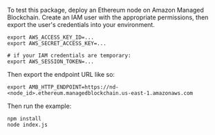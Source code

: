 To test this package, deploy an Ethereum node on Amazon Managed Blockchain.
Create an IAM user with the appropriate permissions, then export the user's
credentials into your environment.

```
export AWS_ACCESS_KEY_ID=...
export AWS_SECRET_ACCESS_KEY=...

# if your IAM credentials are temporary:
export AWS_SESSION_TOKEN=...
```

Then export the endpoint URL like so:
```
export AMB_HTTP_ENDPOINT=https://nd-<node_id>.ethereum.managedblockchain.us-east-1.amazonaws.com
```

Then run the example:
```
npm install
node index.js
```
